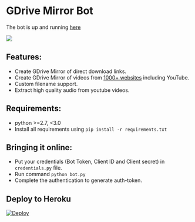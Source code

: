 # GDrive Mirror Bot
The bot is up and running [here](https://t.me/gdrivemirror_bot)

![​](https://telegra.ph/file/6bbe2759c304a5b834ee2.jpg)

## Features:
- Create GDrive Mirror of direct download links.
- Create GDrive Mirror of videos from [1000+ websites](http://rg3.github.io/youtube-dl/supportedsites.html) including YouTube.
- Custom filename support.
- Extract high quality audio from youtube videos.

## Requirements:
- python >=2.7, <3.0
- Install all requirements using `pip install -r requirements.txt`

## Bringing it online:
- Put your credentials (Bot Token, Client ID and Client secret) in `credentials.py` file.
- Run command `python bot.py`
- Complete the authentication to generate auth-token.

## Deploy to Heroku

[![Deploy](https://www.herokucdn.com/deploy/button.svg)](https://heroku.com/deploy)
